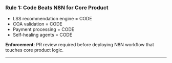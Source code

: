 ### **Rule 1: Code Beats N8N for Core Product**

- LSS recommendation engine = CODE
- COA validation = CODE
- Payment processing = CODE
- Self-healing agents = CODE

**Enforcement**: PR review required before deploying N8N workflow that touches core product logic.

---
